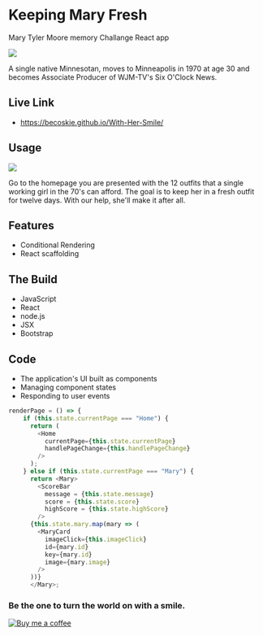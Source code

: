 # Keeping Mary Fresh
Mary Tyler Moore memory Challange React app

![](https://media.giphy.com/media/l2SqcwNNskUYX1hLO/giphy.gif)

A single native Minnesotan, moves to Minneapolis in 1970 at age 30 and becomes Associate Producer of WJM-TV's Six O'Clock News.

## Live Link
 - https://becoskie.github.io/With-Her-Smile/

## Usage

![](https://thumbs.gfycat.com/LawfulAmusingBass-size_restricted.gif)

Go to the homepage you are presented with the 12 outfits that a single working girl in the 70's can afford. The goal is to keep her in a fresh outfit for twelve days. With our help, she'll make it after all.

## Features
- Conditional Rendering
- React scaffolding

## The Build

- JavaScript
- React
- node.js
- JSX
- Bootstrap

## Code
- The application's UI built as components
- Managing component states
- Responding to user events


```js
renderPage = () => {
    if (this.state.currentPage === "Home") {
      return (
        <Home
          currentPage={this.state.currentPage}
          handlePageChange={this.handlePageChange}
        />
      );
    } else if (this.state.currentPage === "Mary") {
      return <Mary>
        <ScoreBar 
          message = {this.state.message}
          score = {this.state.score}
          highScore = {this.state.highScore}
        />
      {this.state.mary.map(mary => (
        <MaryCard
          imageClick={this.imageClick}
          id={mary.id}
          key={mary.id}
          image={mary.image}
        />
      ))} 
      </Mary>;
```

### Be the one to turn the world on with a smile. 
<a class="bmc-button" target="_blank" href="https://www.buymeacoffee.com/mwFGJN9bZ"><img src="https://www.buymeacoffee.com/assets/img/custom_images/orange_img.png" alt="Buy me a coffee"></a>